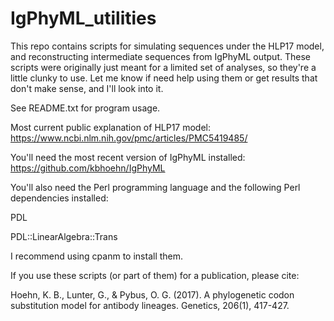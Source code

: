 # IgPhyML_utilities

This repo contains scripts for simulating sequences under the HLP17 model, and
reconstructing intermediate sequences from IgPhyML output. These scripts were originally just meant for a limited set of analyses, so they're a little clunky to use. Let me know if need help using them or get results that don't make sense, and I'll look into it.

See README.txt for program usage.

Most current public explanation of HLP17 model:
https://www.ncbi.nlm.nih.gov/pmc/articles/PMC5419485/

You'll need the most recent version of IgPhyML installed: 
https://github.com/kbhoehn/IgPhyML

You'll also need the Perl programming language and the following Perl 
dependencies installed:

PDL

PDL::LinearAlgebra::Trans


I recommend using cpanm to install them.

If you use these scripts (or part of them) for a publication, please cite:

Hoehn, K. B., Lunter, G., & Pybus, O. G. (2017). A phylogenetic codon substitution 
model for antibody lineages. Genetics, 206(1), 417-427. 
